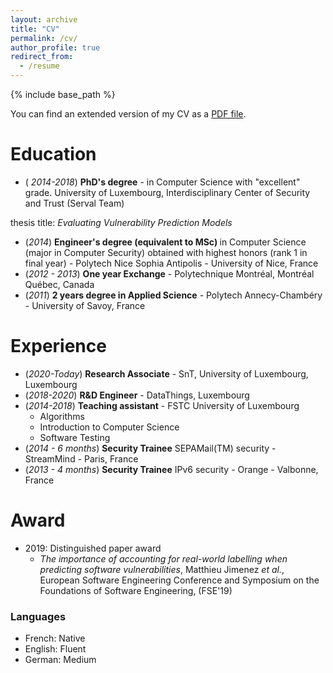 ```yaml
---
layout: archive
title: "CV"
permalink: /cv/
author_profile: true
redirect_from:
  - /resume
---
```


{% include base_path %}

You can find an extended version of my CV as a [PDF file](../files/cv.pdf).

# Education

* (<em> 2014-2018</em>)  <strong>PhD's degree</strong> - in Computer Science with "excellent" grade.
  University of Luxembourg, Interdisciplinary Center of Security and Trust (Serval Team)
 
 thesis title:  *Evaluating Vulnerability Prediction Models*
                                                                          
* (<em>2014</em>) <strong>Engineer's degree (equivalent to MSc) </strong> in Computer Science (major in
                  Computer Security) obtained with highest honors (rank 1 in final year) - Polytech Nice Sophia Antipolis
                  - University of Nice, France
* (<em>2012 - 2013</em>) <strong>One year Exchange</strong> - Polytechnique Montréal, Montréal Québec,
                  Canada
* (<em>2011</em>) <strong>2 years degree in Applied Science</strong> - Polytech Annecy-Chambéry -
                  University of Savoy, France
# Experience

* (<em>2020-Today</em>) <strong>Research Associate</strong> - SnT, University of Luxembourg, Luxembourg
* (<em>2018-2020</em>) <strong>R&D Engineer</strong> - DataThings, Luxembourg
* (<em>2014-2018</em>) <strong>Teaching assistant</strong> - FSTC University of Luxembourg
  * Algorithms
  * Introduction to Computer Science
  * Software Testing
* (<em>2014 - 6 months</em>) <strong>Security Trainee</strong> SEPAMail(TM) security - StreamMind - Paris,
                  France
* (<em>2013 - 4 months</em>) <strong>Security Trainee</strong> IPv6 security - Orange - Valbonne, France


# Award

* 2019: Distinguished paper award
  * _The importance of accounting for real-world labelling when predicting
               software vulnerabilities_, Matthieu Jimenez _et al._, European Software Engineering
               Conference and Symposium on the Foundations of Software Engineering,
               (FSE'19)

### Languages

* French: Native
* English: Fluent
* German: Medium


